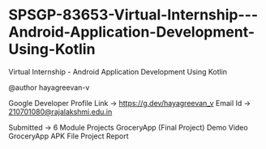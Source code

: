 # SPSGP-83653-Virtual-Internship---Android-Application-Development-Using-Kotlin
Virtual Internship - Android Application Development Using Kotlin

@author hayagreevan-v

Google Developer Profile Link -> https://g.dev/hayagreevan_v
Email Id ->  210701080@rajalakshmi.edu.in

Submitted ->
              6 Module Projects
              GroceryApp (Final Project)
              Demo Video
              GroceryApp APK File
              Project Report
